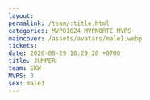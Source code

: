 ```yaml
---
layout: 
permalink: /team/:title.html
categories: MVPO1024 MVPNORTE MVPS
maincover: /assets/avatars/male1.webp
tickets: 
date: 2020-08-29 10:29:20 +0700
title: JUMPER
team: EKW
MVPS: 3
sex: male1
---
```

